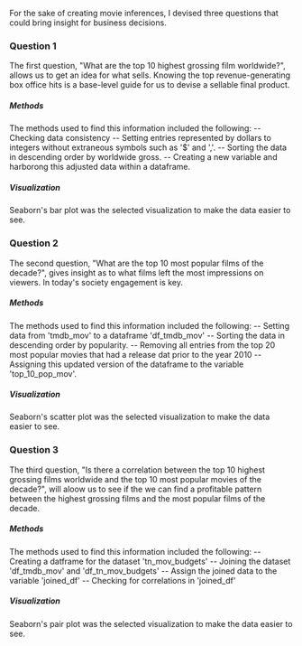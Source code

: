 For the sake of creating movie inferences, I devised three questions that could bring insight for business decisions. 

### Question 1
The first question, "What are the top 10 highest grossing film worldwide?", allows us to get an idea for what sells. Knowing the top revenue-generating box office hits is a base-level guide for us to devise a sellable final product.
##### Methods
The methods used to find this information included the following:
-- Checking data consistency
-- Setting entries represented by dollars to integers without extraneous symbols such as '$' and ','.
-- Sorting the data in descending order by worldwide gross.
-- Creating a new variable and harborong this adjusted data within a dataframe.
##### Visualization
Seaborn's bar plot was the selected visualization to make the data easier to see.

### Question 2
The second question, "What are the top 10 most popular films of the decade?", gives insight as to what films left the most impressions on viewers. In today's society engagement is key.
##### Methods
The methods used to find this information included the following:
-- Setting data from 'tmdb_mov' to a dataframe 'df_tmdb_mov'
-- Sorting the data in descending order by popularity.
-- Removing all entries from the top 20 most popular movies that had a release dat prior to the year 2010
-- Assigning this updated version of the dataframe to the variable 'top_10_pop_mov'.

##### Visualization
Seaborn's scatter plot was the selected visualization to make the data easier to see.
### Question 3
The third question, "Is there a correlation between the top 10 highest grossing films worldwide and the top 10 most popular movies of the decade?", will aloow us to see if the we can find a profitable pattern between the highest grossing films and the most popular films of the decade.
##### Methods
The methods used to find this information included the following:
-- Creating a datframe for the dataset 'tn_mov_budgets'
-- Joining the dataset 'df_tmdb_mov' and 'df_tn_mov_budgets'
-- Assign the joined data to the variable 'joined_df'
-- Checking for correlations in 'joined_df'

##### Visualization
Seaborn's pair plot was the selected visualization to make the data easier to see.